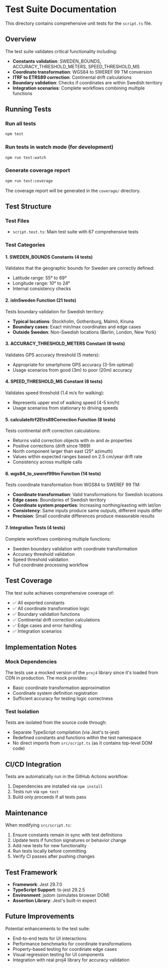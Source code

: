 # Test Suite Documentation

This directory contains comprehensive unit tests for the `script.ts` file.

## Overview

The test suite validates critical functionality including:
- **Constants validation**: SWEDEN_BOUNDS, ACCURACY_THRESHOLD_METERS, SPEED_THRESHOLD_MS
- **Coordinate transformation**: WGS84 to SWEREF 99 TM conversion
- **ITRF to ETRS89 correction**: Continental drift calculations
- **Boundary validation**: Checks if coordinates are within Swedish territory
- **Integration scenarios**: Complete workflows combining multiple functions

## Running Tests

### Run all tests
```bash
npm test
```

### Run tests in watch mode (for development)
```bash
npm run test:watch
```

### Generate coverage report
```bash
npm run test:coverage
```

The coverage report will be generated in the `coverage/` directory.

## Test Structure

### Test Files
- `script.test.ts`: Main test suite with 67 comprehensive tests

### Test Categories

#### 1. SWEDEN_BOUNDS Constants (4 tests)
Validates that the geographic bounds for Sweden are correctly defined:
- Latitude range: 55° to 69°
- Longitude range: 10° to 24°
- Internal consistency checks

#### 2. isInSweden Function (21 tests)
Tests boundary validation for Swedish territory:
- **Typical locations**: Stockholm, Gothenburg, Malmö, Kiruna
- **Boundary cases**: Exact min/max coordinates and edge cases
- **Outside Sweden**: Non-Swedish locations (Berlin, London, New York)

#### 3. ACCURACY_THRESHOLD_METERS Constant (8 tests)
Validates GPS accuracy threshold (5 meters):
- Appropriate for smartphone GPS accuracy (3-5m optimal)
- Usage scenarios from good (3m) to poor (20m) accuracy

#### 4. SPEED_THRESHOLD_MS Constant (8 tests)
Validates speed threshold (1.4 m/s for walking):
- Represents upper end of walking speed (4-5 km/h)
- Usage scenarios from stationary to driving speeds

#### 5. calculateItrf2Etrs89Correction Function (8 tests)
Tests continental drift correction calculations:
- Returns valid correction objects with `dn` and `de` properties
- Positive corrections (drift since 1989)
- North component larger than east (25° azimuth)
- Values within expected ranges based on 2.5 cm/year drift rate
- Consistency across multiple calls

#### 6. wgs84_to_sweref99tm Function (14 tests)
Tests coordinate transformation from WGS84 to SWEREF 99 TM:
- **Coordinate transformation**: Valid transformations for Swedish locations
- **Edge cases**: Boundaries of Swedish territory
- **Coordinate system properties**: Increasing northing/easting with lat/lon
- **Consistency**: Same inputs produce same outputs, different inputs differ
- **Precision**: Small coordinate differences produce measurable results

#### 7. Integration Tests (4 tests)
Complete workflows combining multiple functions:
- Sweden boundary validation with coordinate transformation
- Accuracy threshold validation
- Speed threshold validation
- Full coordinate processing workflow

## Test Coverage

The test suite achieves comprehensive coverage of:
- ✅ All exported constants
- ✅ All coordinate transformation logic
- ✅ Boundary validation functions
- ✅ Continental drift correction calculations
- ✅ Edge cases and error handling
- ✅ Integration scenarios

## Implementation Notes

### Mock Dependencies
The tests use a mocked version of the `proj4` library since it's loaded from CDN in production. The mock provides:
- Basic coordinate transformation approximation
- Coordinate system definition registration
- Sufficient accuracy for testing logic correctness

### Test Isolation
Tests are isolated from the source code through:
- Separate TypeScript compilation (via Jest's ts-jest)
- Redefined constants and functions within the test namespace
- No direct imports from `src/script.ts` (as it contains top-level DOM code)

## CI/CD Integration

Tests are automatically run in the GitHub Actions workflow:
1. Dependencies are installed via `npm install`
2. Tests run via `npm test`
3. Build only proceeds if all tests pass

## Maintenance

When modifying `src/script.ts`:
1. Ensure constants remain in sync with test definitions
2. Update tests if function signatures or behavior change
3. Add new tests for new functionality
4. Run tests locally before committing
5. Verify CI passes after pushing changes

## Test Framework

- **Framework**: Jest 29.7.0
- **TypeScript Support**: ts-jest 29.2.5
- **Environment**: jsdom (simulates browser DOM)
- **Assertion Library**: Jest's built-in expect

## Future Improvements

Potential enhancements to the test suite:
- End-to-end tests for UI interactions
- Performance benchmarks for coordinate transformations
- Property-based testing for coordinate edge cases
- Visual regression testing for UI components
- Integration with real proj4 library for accuracy validation
